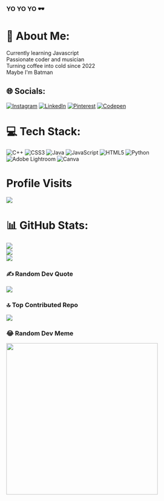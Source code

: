 ### YO YO YO 🕶️
# 💫 About Me:
Currently learning Javascript<br>Passionate coder and musician<br>Turning coffee into cold since 2022<br>Maybe I'm Batman


## 🌐 Socials:
[![Instagram](https://img.shields.io/badge/Instagram-%23E4405F.svg?logo=Instagram&logoColor=white)](https://instagram.com/@14prem._) [![LinkedIn](https://img.shields.io/badge/LinkedIn-%230077B5.svg?logo=linkedin&logoColor=white)](https://linkedin.com/in/premthatikonda29) [![Pinterest](https://img.shields.io/badge/Pinterest-%23E60023.svg?logo=Pinterest&logoColor=white)](https://pinterest.com/premthatikonda) [![Codepen](https://img.shields.io/badge/Codepen-000000?style=for-the-badge&logo=codepen&logoColor=white)](https://codepen.io/prem-thatikonda29) 

# 💻 Tech Stack:
![C++](https://img.shields.io/badge/c++-%2300599C.svg?style=for-the-badge&logo=c%2B%2B&logoColor=white) ![CSS3](https://img.shields.io/badge/css3-%231572B6.svg?style=for-the-badge&logo=css3&logoColor=white) ![Java](https://img.shields.io/badge/java-%23ED8B00.svg?style=for-the-badge&logo=openjdk&logoColor=white) ![JavaScript](https://img.shields.io/badge/javascript-%23323330.svg?style=for-the-badge&logo=javascript&logoColor=%23F7DF1E) ![HTML5](https://img.shields.io/badge/html5-%23E34F26.svg?style=for-the-badge&logo=html5&logoColor=white) ![Python](https://img.shields.io/badge/python-3670A0?style=for-the-badge&logo=python&logoColor=ffdd54) ![Adobe Lightroom](https://img.shields.io/badge/Adobe%20Lightroom-31A8FF.svg?style=for-the-badge&logo=Adobe%20Lightroom&logoColor=white) ![Canva](https://img.shields.io/badge/Canva-%2300C4CC.svg?style=for-the-badge&logo=Canva&logoColor=white)

# Profile Visits
[![](https://visitcount.itsvg.in/api?id=prem-thatikonda29&icon=8&color=1)](https://visitcount.itsvg.in)

# 📊 GitHub Stats:
![](https://github-readme-stats.vercel.app/api?username=prem-thatikonda29&theme=gotham&hide_border=false&include_all_commits=false&count_private=false)<br/>
![](https://github-readme-streak-stats.herokuapp.com/?user=prem-thatikonda29&theme=gotham&hide_border=false)<br/>
![](https://github-readme-stats.vercel.app/api/top-langs/?username=prem-thatikonda29&theme=gotham&hide_border=false&include_all_commits=false&count_private=false&layout=compact)

### ✍️ Random Dev Quote
![](https://quotes-github-readme.vercel.app/api?type=horizontal&theme=radical)

### 🔝 Top Contributed Repo
![](https://github-contributor-stats.vercel.app/api?username=prem-thatikonda29&limit=5&theme=algolia&combine_all_yearly_contributions=true)

### 😂 Random Dev Meme
<img src='https://randommeme-five.vercel.app/' style="height: 400px;"/>


<!-- Proudly created with GPRM ( https://gprm.itsvg.in ) -->
